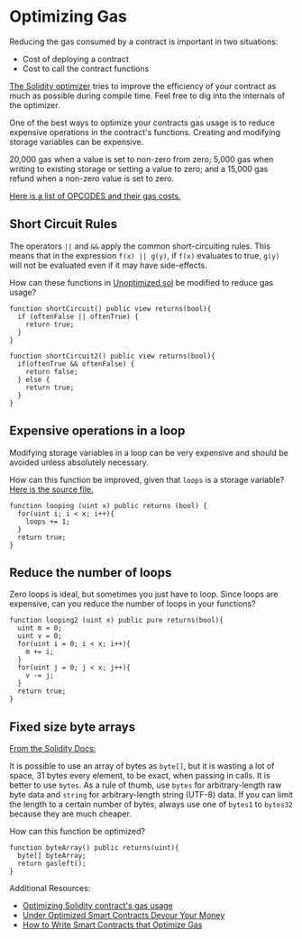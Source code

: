 Optimizing Gas
==============

Reducing the gas consumed by a contract is important in two situations:

* Cost of deploying a contract
* Cost to call the contract functions

[The Solidity optimizer](https://solidity.readthedocs.io/en/v0.7.1/internals/optimiser.html) tries to improve the efficiency of your contract as much as possible during compile time. Feel free to dig into the internals of the optimizer.

One of the best ways to optimize your contracts gas usage is to reduce expensive operations in the contract's functions. Creating and modifying storage variables can be expensive.

20,000 gas when a value is set to non-zero from zero; 5,000 gas when writing to existing storage or setting a value to zero; and a 15,000 gas refund when a non-zero value is set to zero.

[Here is a list of OPCODES and their gas costs.](https://docs.google.com/spreadsheets/d/1n6mRqkBz3iWcOlRem_mO09GtSKEKrAsfO7Frgx18pNU/edit#gid=0)

Short Circuit Rules
-------------------

The operators `||` and `&&` apply the common short-circuiting rules. This means that in the expression `f(x) || g(y)`, if `f(x)` evaluates to true, `g(y)` will not be evaluated even if it may have side-effects.

How can these functions in [Unoptimized.sol](https://gist.github.com/ConsenSys-Academy/a61670fd8796d73d8b4b7d5935f9e714) be modified to reduce gas usage?

```
function shortCircuit() public view returns(bool){      
  if (oftenFalse || oftenTrue) {          
    return true;      
  } 
}    

function shortCircuit2() public view returns(bool){      
  if(oftenTrue && oftenFalse) {          
    return false;      
  } else {          
    return true;      
  }  
}  
```

Expensive operations in a loop
------------------------------

Modifying storage variables in a loop can be very expensive and should be avoided unless absolutely necessary.

How can this function be improved, given that `loops` is a storage variable? [Here is the source file.](https://gist.github.com/ConsenSys-Academy/a61670fd8796d73d8b4b7d5935f9e714#file-unoptimized-sol-L26)

```
function looping (uint x) public returns (bool) {      
  for(uint i; i < x; i++){          
    loops += 1;      
  }     
  return true;  
}  
```

Reduce the number of loops
--------------------------

Zero loops is ideal, but sometimes you just have to loop. Since loops are expensive, can you reduce the number of loops in your functions?

```
function looping2 (uint x) public pure returns(bool){      
  uint m = 0;      
  uint v = 0;      
  for(uint i = 0; i < x; i++){          
    m += i;      
  }      
  for(uint j = 0; j < x; j++){          
    v -= j;      
  }      
  return true;  
}  
```

Fixed size byte arrays
----------------------

[From the Solidity Docs:](https://solidity.readthedocs.io/en/latest/types.html#fixed-size-byte-arrays)

It is possible to use an array of bytes as `byte[]`, but it is wasting a lot of space, 31 bytes every element, to be exact, when passing in calls. It is better to use `bytes`. As a rule of thumb, use `bytes` for arbitrary-length raw byte data and `string` for arbitrary-length string (UTF-8) data. If you can limit the length to a certain number of bytes, always use one of `bytes1` to `bytes32` because they are much cheaper.

How can this function be optimized?

```
function byteArray() public returns(uint){      
  byte[] byteArray;      
  return gasleft();  
}  
```

Additional Resources:

* [Optimizing Solidity contract's gas usage](https://medium.com/coinmonks/optimizing-your-solidity-contracts-gas-usage-9d65334db6c7)
* [Under Optimized Smart Contracts Devour Your Money](https://arxiv.org/pdf/1703.03994.pdf)
* [How to Write Smart Contracts that Optimize Gas](https://medium.com/better-programming/how-to-write-smart-contracts-that-optimize-gas-spent-on-ethereum-30b5e9c5db85)
